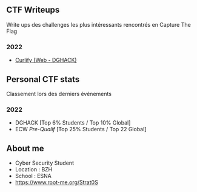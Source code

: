 ## CTF Writeups

Write ups des challenges les plus intéressants rencontrés en Capture The Flag

### 2022 

- <a href="https://github.com/xStrat0S/CTF-Write-Ups/blob/main/Curlify.md">Curlify (Web - DGHACK)</a>

## Personal CTF stats

Classement lors des derniers événements

### 2022

- DGHACK [Top 6% Students / Top 10% Global]
- ECW _Pre-Qualif_ [Top 25% Students / Top 22 Global]

## About me

- Cyber Security Student  
- Location : BZH 
- School : ESNA 
- https://www.root-me.org/Strat0S
